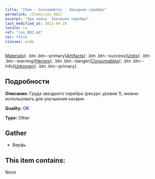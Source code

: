```yaml
---
title: "Item - Consumables - Звездное серебро"
permalink: /Items/con_882/
excerpt: "Эра хаоса  Звездное серебро"
last_modified_at: 2021-04-16
locale: ru
ref: "con_882.md"
toc: false
classes: wide
---
```

 [Materials](/ru/Items/){: .btn .btn--primary}[Artifacts](/ru/Items/Artifacts/){: .btn .btn--success}[Units](/ru/Items/Units/){: .btn .btn--warning}[Heroes](/ru/Items/Heroes/){: .btn .btn--danger}[Consumables](/ru/Items/Consumables/){: .btn .btn--info}[Unknown](/ru/Items/Unknown/){: .btn .btn--primary}

## Подробности
 **Описание:** Груда звездного серебра (ресурс уровня 1), можно использовать для улучшения казарм.

 **Quality:** <span style="color: #0000CD">OK</span>

 **Type:** Other

## Gather

*    Верфь 

## This item contains:

  None

